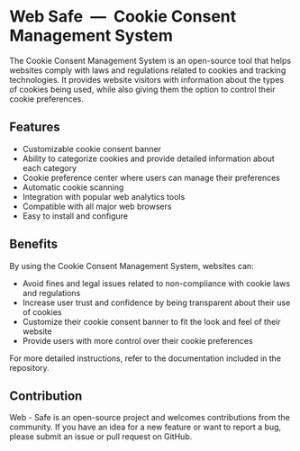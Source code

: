 <h1>Web Safe &nbsp&#8212&nbsp Cookie Consent Management System</h1>
<p>The Cookie Consent Management System is an open-source tool that helps websites comply with laws and regulations related to cookies and tracking technologies. It provides website visitors with information about the types of cookies being used, while also giving them the option to control their cookie preferences.</p>
<h2>Features</h2>

<ul>
<li>Customizable cookie consent banner</li>
<li>Ability to categorize cookies and provide detailed information about each category</li>
<li>Cookie preference center where users can manage their preferences</li>
<li>Automatic cookie scanning</li>
<li>Integration with popular web analytics tools</li>
<li>Compatible with all major web browsers</li>
<li>Easy to install and configure</li>
</ul>

<h2>Benefits</h2>
<p>By using the Cookie Consent Management System, websites can:</p>

<ul>
<li>Avoid fines and legal issues related to non-compliance with cookie laws and regulations</li>
<li>Increase user trust and confidence by being transparent about their use of cookies</li>
<li>Customize their cookie consent banner to fit the look and feel of their website</li>
<li>Provide users with more control over their cookie preferences</li>
</ul>


<p>For more detailed instructions, refer to the documentation included in the repository.</p>
<h2>Contribution</h2>
<p>Web - Safe is an open-source project and welcomes contributions from the community. If you have an idea for a new feature or want to report a bug, please submit an issue or pull request on GitHub.</p>
